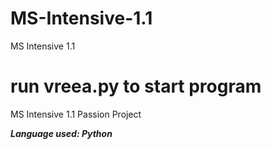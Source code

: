 # MS-Intensive-1.1
 MS Intensive 1.1

 # run vreea.py to start program

 MS Intensive 1.1 Passion Project


***Language used: Python***

